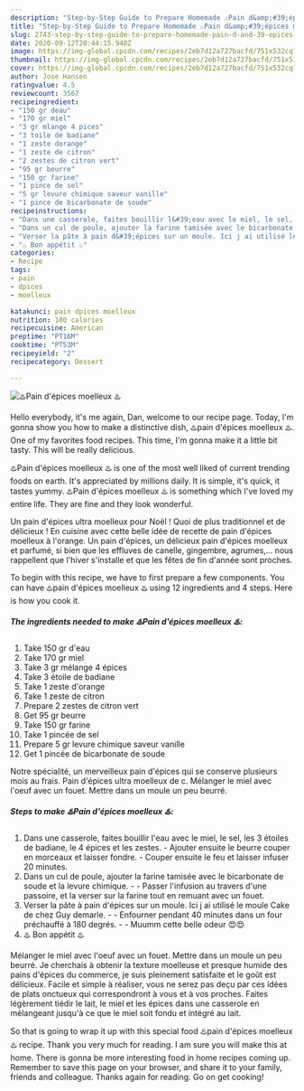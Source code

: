 ```yaml
---
description: "Step-by-Step Guide to Prepare Homemade ♨️Pain d&amp;#39;épices moelleux ♨️"
title: "Step-by-Step Guide to Prepare Homemade ♨️Pain d&amp;#39;épices moelleux ♨️"
slug: 2743-step-by-step-guide-to-prepare-homemade-pain-d-and-39-epices-moelleux
date: 2020-09-12T20:44:15.948Z
image: https://img-global.cpcdn.com/recipes/2eb7d12a727bacfd/751x532cq70/♨️pain-depices-moelleux-♨️-photo-principale-de-la-recette.jpg
thumbnail: https://img-global.cpcdn.com/recipes/2eb7d12a727bacfd/751x532cq70/♨️pain-depices-moelleux-♨️-photo-principale-de-la-recette.jpg
cover: https://img-global.cpcdn.com/recipes/2eb7d12a727bacfd/751x532cq70/♨️pain-depices-moelleux-♨️-photo-principale-de-la-recette.jpg
author: Jose Hansen
ratingvalue: 4.5
reviewcount: 3567
recipeingredient:
- "150 gr deau"
- "170 gr miel"
- "3 gr mlange 4 pices"
- "3 toile de badiane"
- "1 zeste dorange"
- "1 zeste de citron"
- "2 zestes de citron vert"
- "95 gr beurre"
- "150 gr farine"
- "1 pince de sel"
- "5 gr levure chimique saveur vanille"
- "1 pince de bicarbonate de soude"
recipeinstructions:
- "Dans une casserole, faites bouillir l&#39;eau avec le miel, le sel, les 3 étoiles de badiane, le 4 épices et les zestes. Ajouter ensuite le beurre couper en morceaux et laisser fondre. Couper ensuite le feu et laisser infuser 20 minutes."
- "Dans un cul de poule, ajouter la farine tamisée avec le bicarbonate de soude et la levure chimique.   Passer l&#39;infusion au travers d&#39;une passoire, et la verser sur la farine tout en remuant avec un fouet."
- "Verser la pâte à pain d&#39;épices sur un moule. Ici j ai utilisé le moule Cake de chez Guy demarle.   Enfourner pendant 40 minutes dans un four préchauffé à 180 degrés.   Muumm cette belle odeur 😍😍"
- "♨️ Bon appétit ♨️"
categories:
- Recipe
tags:
- pain
- dpices
- moelleux

katakunci: pain dpices moelleux 
nutrition: 180 calories
recipecuisine: American
preptime: "PT16M"
cooktime: "PT53M"
recipeyield: "2"
recipecategory: Dessert

---
```



![♨️Pain d&#39;épices moelleux ♨️](https://img-global.cpcdn.com/recipes/2eb7d12a727bacfd/751x532cq70/♨️pain-depices-moelleux-♨️-photo-principale-de-la-recette.jpg)

Hello everybody, it's me again, Dan, welcome to our recipe page. Today, I'm gonna show you how to make a distinctive dish, ♨️pain d&#39;épices moelleux ♨️. One of my favorites food recipes. This time, I'm gonna make it a little bit tasty. This will be really delicious.

♨️Pain d&#39;épices moelleux ♨️ is one of the most well liked of current trending foods on earth. It's appreciated by millions daily. It is simple, it's quick, it tastes yummy. ♨️Pain d&#39;épices moelleux ♨️ is something which I've loved my entire life. They are fine and they look wonderful.

Un pain d&#39;épices ultra moelleux pour Noël ! Quoi de plus traditionnel et de délicieux ! En cuisine avec cette belle idée de recette de pain d&#39;épices moelleux à l&#39;orange. Un pain d&#39;épices, un délicieux pain d&#39;épices moelleux et parfumé, si bien que les effluves de canelle, gingembre, agrumes,… nous rappellent que l&#39;hiver s&#39;installe et que les fêtes de fin d&#39;année sont proches.


To begin with this recipe, we have to first prepare a few components. You can have ♨️pain d&#39;épices moelleux ♨️ using 12 ingredients and 4 steps. Here is how you cook it.

<!--inarticleads1-->

##### The ingredients needed to make ♨️Pain d&#39;épices moelleux ♨️:

1. Take 150 gr d&#39;eau
1. Take 170 gr miel
1. Take 3 gr mélange 4 épices
1. Take 3 étoile de badiane
1. Take 1 zeste d&#39;orange
1. Take 1 zeste de citron
1. Prepare 2 zestes de citron vert
1. Get 95 gr beurre
1. Take 150 gr farine
1. Take 1 pincée de sel
1. Prepare 5 gr levure chimique saveur vanille
1. Get 1 pincée de bicarbonate de soude


Notre spécialité, un merveilleux pain d&#39;épices qui se conserve plusieurs mois au frais. Pain d&#39;épices ultra moelleux de c. Mélanger le miel avec l&#39;oeuf avec un fouet. Mettre dans un moule un peu beurré. 

<!--inarticleads2-->

##### Steps to make ♨️Pain d&#39;épices moelleux ♨️:

1. Dans une casserole, faites bouillir l&#39;eau avec le miel, le sel, les 3 étoiles de badiane, le 4 épices et les zestes. - Ajouter ensuite le beurre couper en morceaux et laisser fondre. - Couper ensuite le feu et laisser infuser 20 minutes.
1. Dans un cul de poule, ajouter la farine tamisée avec le bicarbonate de soude et la levure chimique.  -  - Passer l&#39;infusion au travers d&#39;une passoire, et la verser sur la farine tout en remuant avec un fouet.
1. Verser la pâte à pain d&#39;épices sur un moule. Ici j ai utilisé le moule Cake de chez Guy demarle.  -  - Enfourner pendant 40 minutes dans un four préchauffé à 180 degrés.  -  - Muumm cette belle odeur 😍😍
1. ♨️ Bon appétit ♨️


Mélanger le miel avec l&#39;oeuf avec un fouet. Mettre dans un moule un peu beurré. Je cherchais à obtenir la texture moelleuse et presque humide des pains d&#39;épices du commerce, je suis pleinement satisfaite et le goût est délicieux. Facile et simple à réaliser, vous ne serez pas deçu par ces idées de plats onctueux qui correspondront à vous et à vos proches. Faites légèrement tiédir le lait, le miel et les épices dans une casserole en mélangeant jusqu&#39;à ce que le miel soit fondu et intégré au lait. 

So that is going to wrap it up with this special food ♨️pain d&#39;épices moelleux ♨️ recipe. Thank you very much for reading. I am sure you will make this at home. There is gonna be more interesting food in home recipes coming up. Remember to save this page on your browser, and share it to your family, friends and colleague. Thanks again for reading. Go on get cooking!
